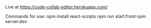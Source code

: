 Live at 
https://code-collab-editor.herokuapp.com/
  
  
Commands for use:
npm install react-scripts
npm run start:front 
npm server:dev
